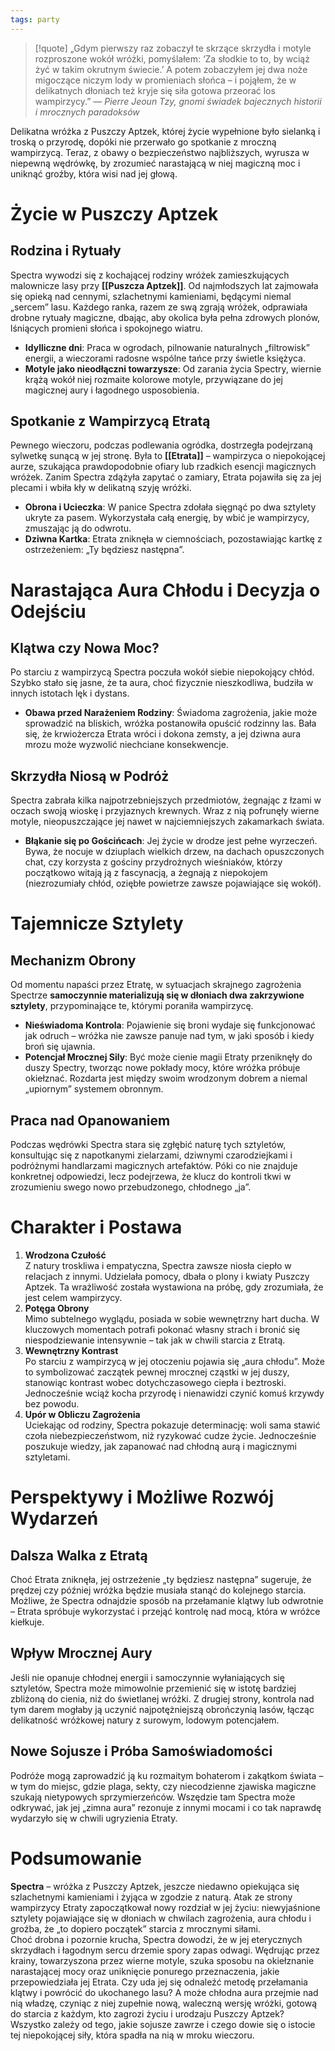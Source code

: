 ```yaml
---
tags: party
---
```

> [!quote] „Gdym pierwszy raz zobaczył te skrzące skrzydła i motyle rozproszone wokół wróżki, pomyślałem: ‘Za słodkie to to, by wciąż żyć w takim okrutnym świecie.’ A potem zobaczyłem jej dwa noże migoczące niczym lody w promieniach słońca – i pojąłem, że w delikatnych dłoniach też kryje się siła gotowa przeorać los wampirzycy.”
>  — _Pierre Jeoun Tzy, gnomi świadek bajecznych historii i mrocznych paradoksów_

Delikatna wróżka z Puszczy Aptzek, której życie wypełnione było sielanką i troską o przyrodę, dopóki nie przerwało go spotkanie z mroczną wampirzycą. Teraz, z obawy o bezpieczeństwo najbliższych, wyrusza w niepewną wędrówkę, by zrozumieć narastającą w niej magiczną moc i uniknąć groźby, która wisi nad jej głową.
# Życie w Puszczy Aptzek
## Rodzina i Rytuały
Spectra wywodzi się z kochającej rodziny wróżek zamieszkujących malownicze lasy przy **[[Puszcza Aptzek]]**. Od najmłodszych lat zajmowała się opieką nad cennymi, szlachetnymi kamieniami, będącymi niemal „sercem” lasu. Każdego ranka, razem ze swą zgrają wróżek, odprawiała drobne rytuały magiczne, dbając, aby okolica była pełna zdrowych plonów, lśniących promieni słońca i spokojnego wiatru.
- **Idylliczne dni**: Praca w ogrodach, pilnowanie naturalnych „filtrowisk” energii, a wieczorami radosne wspólne tańce przy świetle księżyca.
- **Motyle jako nieodłączni towarzysze**: Od zarania życia Spectry, wiernie krążą wokół niej rozmaite kolorowe motyle, przywiązane do jej magicznej aury i łagodnego usposobienia.
## Spotkanie z Wampirzycą Etratą
Pewnego wieczoru, podczas podlewania ogródka, dostrzegła podejrzaną sylwetkę sunącą w jej stronę. Była to **[[Etrata]]** – wampirzyca o niepokojącej aurze, szukająca prawdopodobnie ofiary lub rzadkich esencji magicznych wróżek. Zanim Spectra zdążyła zapytać o zamiary, Etrata pojawiła się za jej plecami i wbiła kły w delikatną szyję wróżki.
- **Obrona i Ucieczka**: W panice Spectra zdołała sięgnąć po dwa sztylety ukryte za pasem. Wykorzystała całą energię, by wbić je wampirzycy, zmuszając ją do odwrotu.
- **Dziwna Kartka**: Etrata zniknęła w ciemnościach, pozostawiając kartkę z ostrzeżeniem: „Ty będziesz następna”.
# Narastająca Aura Chłodu i Decyzja o Odejściu
## Klątwa czy Nowa Moc?
Po starciu z wampirzycą Spectra poczuła wokół siebie niepokojący chłód. Szybko stało się jasne, że ta aura, choć fizycznie nieszkodliwa, budziła w innych istotach lęk i dystans.
- **Obawa przed Narażeniem Rodziny**: Świadoma zagrożenia, jakie może sprowadzić na bliskich, wróżka postanowiła opuścić rodzinny las. Bała się, że krwiożercza Etrata wróci i dokona zemsty, a jej dziwna aura mrozu może wyzwolić niechciane konsekwencje.
## Skrzydła Niosą w Podróż
Spectra zabrała kilka najpotrzebniejszych przedmiotów, żegnając z łzami w oczach swoją wioskę i przyjaznych krewnych. Wraz z nią pofrunęły wierne motyle, nieopuszczające jej nawet w najciemniejszych zakamarkach świata.
- **Błąkanie się po Gościńcach**: Jej życie w drodze jest pełne wyrzeczeń. Bywa, że nocuje w dziuplach wielkich drzew, na dachach opuszczonych chat, czy korzysta z gościny przydrożnych wieśniaków, którzy początkowo witają ją z fascynacją, a żegnają z niepokojem (niezrozumiały chłód, oziębłe powietrze zawsze pojawiające się wokół).
# Tajemnicze Sztylety
## Mechanizm Obrony
Od momentu napaści przez Etratę, w sytuacjach skrajnego zagrożenia Spectrze **samoczynnie materializują się w dłoniach dwa zakrzywione sztylety**, przypominające te, którymi poraniła wampirzycę.
- **Nieświadoma Kontrola**: Pojawienie się broni wydaje się funkcjonować jak odruch – wróżka nie zawsze panuje nad tym, w jaki sposób i kiedy broń się ujawnia.
- **Potencjał Mrocznej Sily**: Być może cienie magii Etraty przeniknęły do duszy Spectry, tworząc nowe pokłady mocy, które wróżka próbuje okiełznać. Rozdarta jest między swoim wrodzonym dobrem a niemal „upiornym” systemem obronnym.
## Praca nad Opanowaniem
Podczas wędrówki Spectra stara się zgłębić naturę tych sztyletów, konsultując się z napotkanymi zielarzami, dziwnymi czarodziejkami i podróżnymi handlarzami magicznych artefaktów. Póki co nie znajduje konkretnej odpowiedzi, lecz podejrzewa, że klucz do kontroli tkwi w zrozumieniu swego nowo przebudzonego, chłodnego „ja”.
# Charakter i Postawa
1. **Wrodzona Czułość**  
    Z natury troskliwa i empatyczna, Spectra zawsze niosła ciepło w relacjach z innymi. Udzielała pomocy, dbała o plony i kwiaty Puszczy Aptzek. Ta wrażliwość została wystawiona na próbę, gdy zrozumiała, że jest celem wampirzycy.
2. **Potęga Obrony**  
    Mimo subtelnego wyglądu, posiada w sobie wewnętrzny hart ducha. W kluczowych momentach potrafi pokonać własny strach i bronić się niespodziewanie intensywnie – tak jak w chwili starcia z Etratą.
3. **Wewnętrzny Kontrast**  
    Po starciu z wampirzycą w jej otoczeniu pojawia się „aura chłodu”. Może to symbolizować zaczątek pewnej mrocznej cząstki w jej duszy, stanowiąc kontrast wobec dotychczasowego ciepła i beztroski. Jednocześnie wciąż kocha przyrodę i nienawidzi czynić komuś krzywdy bez powodu.
4. **Upór w Obliczu Zagrożenia**  
    Uciekając od rodziny, Spectra pokazuje determinację: woli sama stawić czoła niebezpieczeństwom, niż ryzykować cudze życie. Jednocześnie poszukuje wiedzy, jak zapanować nad chłodną aurą i magicznymi sztyletami.
# Perspektywy i Możliwe Rozwój Wydarzeń
## Dalsza Walka z Etratą
Choć Etrata zniknęła, jej ostrzeżenie „ty będziesz następna” sugeruje, że prędzej czy później wróżka będzie musiała stanąć do kolejnego starcia. Możliwe, że Spectra odnajdzie sposób na przełamanie klątwy lub odwrotnie – Etrata spróbuje wykorzystać i przejąć kontrolę nad mocą, która w wróżce kiełkuje.
## Wpływ Mrocznej Aury
Jeśli nie opanuje chłodnej energii i samoczynnie wyłaniających się sztyletów, Spectra może mimowolnie przemienić się w istotę bardziej zbliżoną do cienia, niż do świetlanej wróżki. Z drugiej strony, kontrola nad tym darem mogłaby ją uczynić najpotężniejszą obrończynią lasów, łącząc delikatność wróżkowej natury z surowym, lodowym potencjałem.
## Nowe Sojusze i Próba Samoświadomości
Podróże mogą zaprowadzić ją ku rozmaitym bohaterom i zakątkom świata – w tym do miejsc, gdzie plaga, sekty, czy niecodzienne zjawiska magiczne szukają nietypowych sprzymierzeńców. Wszędzie tam Spectra może odkrywać, jak jej „zimna aura” rezonuje z innymi mocami i co tak naprawdę wydarzyło się w chwili ugryzienia Etraty.
# Podsumowanie
**Spectra** – wróżka z Puszczy Aptzek, jeszcze niedawno opiekująca się szlachetnymi kamieniami i żyjąca w zgodzie z naturą. Atak ze strony wampirzycy Etraty zapoczątkował nowy rozdział w jej życiu: niewyjaśnione sztylety pojawiające się w dłoniach w chwilach zagrożenia, aura chłodu i groźba, że „to dopiero początek” starcia z mrocznymi siłami.  
Choć drobna i pozornie krucha, Spectra dowodzi, że w jej eterycznych skrzydłach i łagodnym sercu drzemie spory zapas odwagi. Wędrując przez krainy, towarzyszona przez wierne motyle, szuka sposobu na okiełznanie narastającej mocy oraz uniknięcie ponurego przeznaczenia, jakie przepowiedziała jej Etrata. Czy uda jej się odnaleźć metodę przełamania klątwy i powrócić do ukochanego lasu? A może chłodna aura przejmie nad nią władzę, czyniąc z niej zupełnie nową, waleczną wersję wróżki, gotową do starcia z każdym, kto zagrozi życiu i urodzaju Puszczy Aptzek? Wszystko zależy od tego, jakie sojusze zawrze i czego dowie się o istocie tej niepokojącej siły, która spadła na nią w mroku wieczoru.
